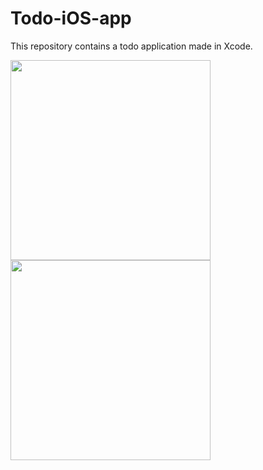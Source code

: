 # Todo-iOS-app
This repository contains a todo application made in Xcode.

<img src="https://user-images.githubusercontent.com/71961042/158021184-dfb4f268-a540-455b-8a80-1315a58630be.PNG" width="320">   <img src="https://user-images.githubusercontent.com/71961042/158021214-d68bab8f-d856-4193-8566-3071e417e4c1.PNG" width="320">


